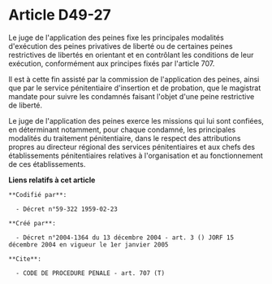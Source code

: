 # Article D49-27

Le juge de l'application des peines fixe les principales modalités d'exécution des peines privatives de liberté ou de
certaines peines restrictives de libertés en orientant et en contrôlant les conditions de leur exécution, conformément aux
principes fixés par l'article 707.

Il est à cette fin assisté par la commission de l'application des peines, ainsi que par le service pénitentiaire d'insertion
et de probation, que le magistrat mandate pour suivre les condamnés faisant l'objet d'une peine restrictive de liberté.

Le juge de l'application des peines exerce les missions qui lui sont confiées, en déterminant notamment, pour chaque
condamné, les principales modalités du traitement pénitentiaire, dans le respect des attributions propres au directeur
régional des services pénitentiaires et aux chefs des établissements pénitentiaires relatives à l'organisation et au
fonctionnement de ces établissements.

**Liens relatifs à cet article**

	**Codifié par**:

	  - Décret n°59-322 1959-02-23

	**Créé par**:

	  - Décret n°2004-1364 du 13 décembre 2004 - art. 3 () JORF 15 décembre 2004 en vigueur le 1er janvier 2005

	**Cite**:

	  - CODE DE PROCEDURE PENALE - art. 707 (T)
